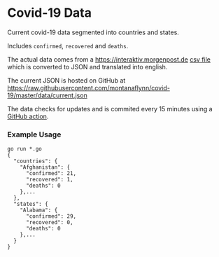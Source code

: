 # Covid-19 Data

Current covid-19 data segmented into countries and states.

Includes `confirmed`, `recovered` and `deaths`.

The actual data comes from a https://interaktiv.morgenpost.de [csv file](https://interaktiv.morgenpost.de/corona-virus-karte-infektionen-deutschland-weltweit/data/Coronavirus.current.v2.csv) which is converted to JSON and translated into english.

The current JSON is hosted on GitHub at https://raw.githubusercontent.com/montanaflynn/covid-19/master/data/current.json

The data checks for updates and is commited every 15 minutes using a [GitHub action](https://github.com/montanaflynn/covid-19/blob/master/.github/workflows/main.yml).

### Example Usage

```
go run *.go
{
  "countries": {
    "Afghanistan": {
      "confirmed": 21,
      "recovered": 1,
      "deaths": 0
    },...
  },
  "states": {
    "Alabama": {
      "confirmed": 29,
      "recovered": 0,
      "deaths": 0
    },...
  }
}
```
